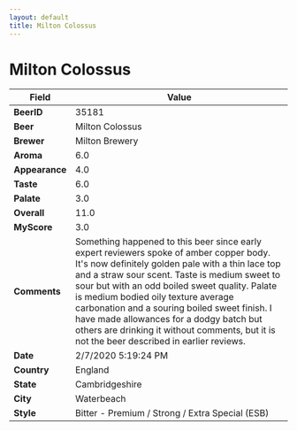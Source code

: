 ```yaml
---
layout: default
title: Milton Colossus
---
```


# Milton Colossus

| Field         | Value     |
|---------------|-----------|
| **BeerID** | 35181 |
| **Beer** | Milton Colossus |
| **Brewer** | Milton Brewery |
| **Aroma** | 6.0 |
| **Appearance** | 4.0 |
| **Taste** | 6.0 |
| **Palate** | 3.0 |
| **Overall** | 11.0 |
| **MyScore** | 3.0 |
| **Comments** | Something happened to this beer since early expert reviewers spoke of amber copper body. It's now definitely golden pale with a thin lace top and a straw sour scent. Taste is medium sweet to sour but with an odd boiled sweet quality. Palate is medium bodied oily texture average carbonation and a souring boiled sweet finish. I have made allowances for a dodgy batch but others are drinking it without comments, but it is not the beer described in earlier reviews. |
| **Date** | 2/7/2020 5:19:24 PM |
| **Country** | England |
| **State** | Cambridgeshire |
| **City** | Waterbeach |
| **Style** | Bitter - Premium / Strong / Extra Special (ESB) |

